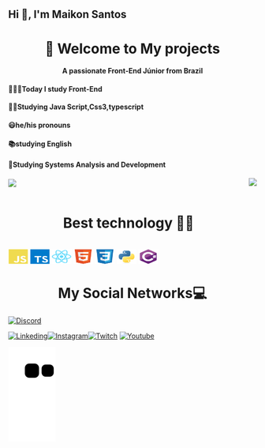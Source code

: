 ## Hi 👋, I'm Maikon Santos
<h1 align="center">🦋 Welcome to My projects </h1>
<h4 align="center">A passionate Front-End Júnior from Brazil</h4>


<h4>👨🏽‍🎓Today I study Front-End</h4>
<h4>👩‍💻Studying Java Script,Css3,typescript</h4>
<h4>😃he/his pronouns</h4>
<h4>📚studying English</h4>
<h4>🚀Studying Systems Analysis and Development</h4>

<div>
  
   <img align="center" src="https://github-readme-stats.vercel.app/api?username=DevMaikon1997&show_icons=True&theme=great-gatsby&include_all_commits=true&count_private=true"/>
  <img align="right" height="180em" src="https://github-readme-stats.vercel.app/api/top-langs/?username=DevMaikon1997&layout=compact&langs_count=16&theme=great-gatsby"/>
</div>
<br>

  
</div>

 <h1 align="center">Best technology 👨‍💻</h1>
<div style="display: inline_block"><br>
  <img align="center" alt="Maikon-Js" height="30" width="40" src="https://raw.githubusercontent.com/devicons/devicon/master/icons/javascript/javascript-plain.svg">
  <img align="center" alt="Maikon-Ts" height="30" width="40" src="https://raw.githubusercontent.com/devicons/devicon/master/icons/typescript/typescript-plain.svg">
 <img align="center" alt="Maikon-React" height="30" width="40" src="https://raw.githubusercontent.com/devicons/devicon/master/icons/react/react-original.svg">
  <img align="center" alt="Maikon-HTML" height="30" width="40" src="https://raw.githubusercontent.com/devicons/devicon/master/icons/html5/html5-original.svg">
  <img align="center" alt="Maikon-CSS" height="30" width="40" src="https://raw.githubusercontent.com/devicons/devicon/master/icons/css3/css3-original.svg">
  <img align="center" alt="Maikon-Python" height="30" width="40" src="https://raw.githubusercontent.com/devicons/devicon/master/icons/python/python-original.svg">
  <img align="center" alt="Maikon-Csharp" height="30" width="40" src="https://raw.githubusercontent.com/devicons/devicon/master/icons/csharp/csharp-original.svg">
  
	
</div>
  
 
<div> 

<h1 align="center">My Social Networks💻</h1>
 
 [![Discord](https://img.shields.io/badge/Discord-7289DA?style=for-the-badge&logo=discord&logoColor=white)](https://discord.com/channels/@me)

[![Linkeding](https://img.shields.io/badge/LinkedIn-0077B5?style=for-the-badge&logo=linkedin&logoColor=white)](https://www.linkedin.com/in/maikon-pereira-dos-santos-164b50207/)[![Instagram](https://img.shields.io/badge/Instagram-E4405F?style=for-the-badge&logo=instagram&logoColor=white)](https://www.instagram.com/maikonpereira97/)[![Twitch](https://img.shields.io/badge/Twitch-9146FF?style=for-the-badge&logo=twitch&logoColor=white)](https://www.twitch.tv/devmaikon)
[![Youtube](https://img.shields.io/badge/YouTube-FF0000?style=for-the-badge&logo=youtube&logoColor=white
)](https://www.youtube.com/channel/UClw23SOW9zdnEyb-LmX_9Rw)


 ![snake gif](https://github.com/DevMaikon1997/DevMaikon1997/blob/output/github-contribution-grid-snake.svg)
